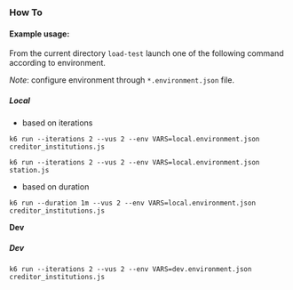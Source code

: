 ### How To

#### Example usage:
From the current directory `load-test` launch one of the following command according to environment.

_Note_: configure environment through `*.environment.json` file.

##### Local
- based on iterations

 `k6 run --iterations 2 --vus 2 --env VARS=local.environment.json creditor_institutions.js`
 
 `k6 run --iterations 2 --vus 2 --env VARS=local.environment.json station.js`
 
- based on duration

 `k6 run --duration 1m --vus 2 --env VARS=local.environment.json creditor_institutions.js`
 
**Dev**

 
##### Dev

 `k6 run --iterations 2 --vus 2 --env VARS=dev.environment.json creditor_institutions.js`
